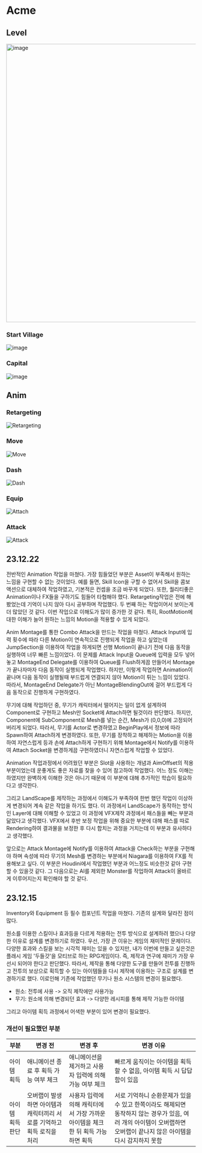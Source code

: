 # Acme

## Level

<img width="741" alt="image" src="https://github.com/minhvvan/Acme/assets/59609086/37ab653b-bd70-4593-9e7e-b4b34eddfbca">

### Start Village

![image](https://github.com/minhvvan/Acme/assets/59609086/86b788d4-fe95-4adc-8ba7-497237ab4d85)

### Capital

![image](https://github.com/minhvvan/Acme/assets/59609086/cf3d1fd9-1f68-4ee1-aa7d-71bfbb697640)


## Anim

### Retargeting
![Retargeting](https://github.com/minhvvan/Acme/assets/59609086/e3551c6f-b197-49c2-9666-33af410da72d)

### Move
![Move](https://github.com/minhvvan/Acme/assets/59609086/d9a63d06-8e48-4176-8f39-3dc850788c60)

### Dash
![Dash](https://github.com/minhvvan/Acme/assets/59609086/99ce44cf-75e2-4c33-bab2-1bc2f2d7ef58)


### Equip
![Attach](https://github.com/minhvvan/Acme/assets/59609086/fce66afb-0f72-4010-8db9-f6d72db21a31)

### Attack
![Attack](https://github.com/minhvvan/Acme/assets/59609086/c773eb0d-6210-43ad-9ee1-95654d51b46c)


## 23.12.22
전반적인 Animation 작업을 마쳤다.
가장 힘들었던 부분은 Asset이 부족해서 원하는 느낌을 구현할 수 없는 것이었다.
예를 들면, Skill Icon을 구할 수 없어서 Skill을 콤보 액션으로 대체하여 작업하였고, 기본적은 컨셉을 조금 바꾸게 되었다.
또한, 퀄리티좋은 Animation이나 FX들을 구하기도 힘들어 타협해야 했다.
Retargeting작업은 전에 해봤었는데 기억이 나지 않아 다시 공부하며 작업했다.
두 번째 하는 작업이어서 보이는게 더 많았던 것 같다.
이번 작업으로 이해도가 많이 증가한 것 같다.
특히, RootMotion에 대한 이해가 늘어 원하는 느낌의 Motion을 적용할 수 있게 되었다.

Anim Montage를 통한 Combo Attack을 만드는 작업을 마쳤다.
Attack Input에 입력 횟수에 따라 다른 Motion이 연속적으로 진행되게 작업을 하고 싶었는데
JumpSection을 이용하여 작업을 하게되면 선행 Motion이 끝나기 전에 다음 동작을 실행하여 너무 빠른 느낌이었다.
이 문제를 Attack Input을 Queue에 입력을 모두 넣어 놓고 MontageEnd Delegate를 이용하여 Queue를 Flush하게끔 만들어서 Montage가 끝나자마자 다음 동작이 실행되게 작업했다.
하지만, 이렇게 작업하면 Animation이 끝나며 다음 동작이 실행될때 부드럽게 연결되지 않아 Motion이 튀는 느낌이 있었다.
따라서, MontageEnd Delegate가 아닌 MontageBlendingOut에 걸어 부드럽게 다음 동작으로 진행하게 구현하였다.

무기에 대해 작업하던 중, 무기가 캐릭터에서 떨어지는 일이 없게 설계하여 Component로 구현하고 Mesh만 Socket에 Attach하면 될것이라 판단했다.
하지만, Component에 SubComponent로 Mesh를 넣는 순간, Mesh가 (0,0,0)에 고정되어 버리게 되었다.
따라서, 무기를 Actor로 변경하였고 BeginPlay에서 정보에 따라 Spawn하여 Attach하게 변경하였다.
또한, 무기를 장착하고 해제하는 Motion을 이용하여 자연스럽게 등과 손에 Attach하게 구현하기 위해 Montage에서 Notify를 이용하여 Attach Socket을 변경하게끔 구현하였더니 자연스럽게 작업할 수 있었다.

Animation 작업과정에서 어려웠던 부분은 Slot을 사용하는 개념과 AimOffset의 적용부분이었는데 운좋게도 좋은 자료를 찾을 수 있어 참고하여 작업했다.
어느 정도 이해는 하였지만 완벽하게 이해한 것은 아니기 때문에 이 부분에 대해 추가적인 학습이 필요하다고 생각한다.

그리고 LandScape를 제작하는 과정에서 이해도가 부족하여 한번 했던 작업이 이상하게 변경되어 계속 같은 작업을 하기도 했다.
이 과정에서 LandScape가 동작하는 방식인 Layer에 대해 이해할 수 있었고 이 과정에 VFX제작 과정에서 패스들을 빼는 부분과 닮았다고 생각했다.
VFX에서 후반 보정 작업을 위해 중요한 부분에 대해 패스를 따로 Rendering하여 결과물을 보정한 후 다시 합치는 과정을 거치는데 이 부분과 유사하다고 생각했다.

앞으로는 Attack Montage에 Notify를 이용하여 Attack을 Check하는 부분을 구현해야 하며 속성에 따라 무기의 Mesh를 변경하는 부분에서 Niagara를 이용하여 FX를 적용해보고 싶다.
이 부분은 Houdini에서 작업했던 부분과 어느정도 비슷한것 같아 구현할 수 있을것 같다.
그 다음으로는 AI를 제외한 Monster를 작업하여 Attack이 올바르게 이루어지는지 확인해야 할 것 같다.


## 23.12.15
Inventory와 Equipment 등 필수 컴포넌트 작업을 마쳤다.
기존의 설계와 달라진 점이 많다.

원소를 이용한 스킬이나 효과등을 다르게 적용하는 전투 방식으로 설계하려 했으나 다양한 이유로 설계를 변경하기로 하였다.
우선, 가장 큰 이유는 게임의 재미적인 문제이다.
다양한 효과와 스킬을 보는 시각적 재미는 있을 수 있지만, 내가 이번에 만들고 싶은것은 플래시 게임 '두들갓'을 모티브로 하는 RPG게임이다.
즉, 제작과 연구에 재미가 가장 우선시 되어야 한다고 판단했다.
따라서, 제작을 통해 다양한 도구를 만들어 전투를 진행하고 전투의 보상으로 획득할 수 있는 아이템들을 다시 제작에 이용하는 구조로 설계를 변경하기로 했다.
이로인해 기존에 작업했던 무기나 원소 시스템의 변경이 필요했다.

 - 원소: 전투에 사용 -> 오직 제작에만 사용가능
 - 무기: 원소에 의해 변경되던 효과 -> 다양한 레시피를 통해 제작 가능한 아이템

그리고 아이템 획득 과정에서 어색한 부분이 있어 변경이 필요했다.

### 개선이 필요했던 부분
|부분|변경 전|변경 후|변경 이유|
|------|---|---|------|
|아이템 획득|애니메이션 종료 후 획득 가능 여부 체크|애니메이션을 제거하고 사용자 입력에 의해 가능 여부 체크|빠르게 움직이는 아이템을 획득할 수 없음, 아이템 획득 시 답답함이 있음|
|아이템 획득 판단|오버랩이 발생하면 아이템과 캐릭터끼리 서로를 기억하고 획득 로직을 처리|사용자 입력에 의해 캐릭터에서 가장 가까운 아이템을 체크한 뒤 획득 가능하면 획득|서로 기억하니 순환문제가 있을 수 있고 한쪽이라도 해제되면 동작하지 않는 경우가 있음, 여러 개의 아이템이 오버랩하면 오버랩이 끝나지 않은 아이템을 다시 감지하지 못함|


